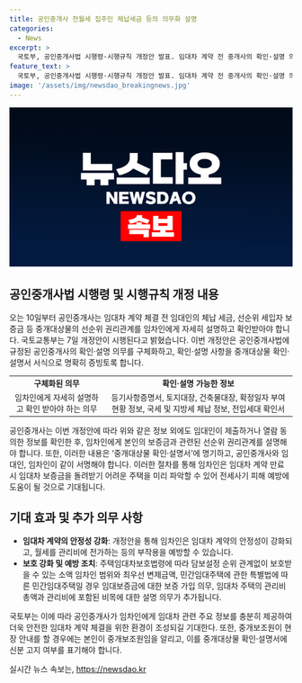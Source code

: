 ```yaml
---
title: 공인중개사 전월세 집주인 체납세금 등의 의무화 설명
categories:
  - News
excerpt: >
  국토부, 공인중개사법 시행령·시행규칙 개정안 발표. 임대차 계약 전 중개사의 확인·설명 의무 구체화. 중개대상물 확인·설명서 제시 의무화. 등기사항증명서, 토지대장 등 확인 후 임차인에게 선순위 권리관계 설명. 임대차 보증금 반환 어려운 주택 파악 도움 예상. 기대효과로는 임대차 계약 안정성 강화, 관리비 관련 부작용 예방 등. 중개보조원 신분 고지 의무화. 공인중개사의 임차인에게 충분한 정보 제공으로 안전한 임대차 계약을 위한 환경 조성 기대.
feature_text: >
  국토부, 공인중개사법 시행령·시행규칙 개정안 발표. 임대차 계약 전 중개사의 확인·설명 의무 구체화. 중개대상물 확인·설명서 제시 의무화. 등기사항증명서, 토지대장 등 확인 후 임차인에게 선순위 권리관계 설명. 임대차 보증금 반환 어려운 주택 파악 도움 예상. 기대효과로는 임대차 계약 안정성 강화, 관리비 관련 부작용 예방 등. 중개보조원 신분 고지 의무화. 공인중개사의 임차인에게 충분한 정보 제공으로 안전한 임대차 계약을 위한 환경 조성 기대.
image: '/assets/img/newsdao_breakingnews.jpg'
---
```


<p><img src="/assets/img/newsdao_breakingnews.jpg" alt="bookingtag 속보" /></p>

<h2 data-ke-size="size26">공인중개사법 시행령 및 시행규칙 개정 내용</h2>

<p data-ke-size="size16">오는 10일부터 공인중개사는 임대차 계약 체결 전 임대인의 체납 세금, 선순위 세입자 보증금 등 중개대상물의 선순위 권리관계를 임차인에게 자세히 설명하고 확인받아야 합니다. 국토교통부는 7일 개정안이 시행된다고 밝혔습니다. 이번 개정안은 공인중개사법에 규정된 공인중개사의 확인·설명 의무를 구체화하고, 확인·설명 사항을 중개대상물 확인·설명서 서식으로 명확히 증빙토록 합니다.</p>

<table>
    <tr>
        <td style="text-align: center; height: 17px;"><b>구체화된 의무</b></td>
        <td style="text-align: center; height: 17px;"><b>확인·설명 가능한 정보</b></td>
    </tr>
    <tr>
        <td style="text-align: center; height: 17px;">임차인에게 자세히 설명하고 확인 받아야 하는 의무</td>
        <td style="text-align: center; height: 17px;">등기사항증명서, 토지대장, 건축물대장, 확정일자 부여 현황 정보, 국세 및 지방세 체납 정보, 전입세대 확인서</td>
    </tr>
</table>

<p data-ke-size="size16">공인중개사는 이번 개정안에 따라 위와 같은 정보 외에도 임대인이 제출하거나 열람 동의한 정보를 확인한 후, 임차인에게 본인의 보증금과 관련된 선순위 권리관계를 설명해야 합니다. 또한, 이러한 내용은 ‘중개대상물 확인·설명서’에 명기하고, 공인중개사와 임대인, 임차인이 같이 서명해야 합니다. 이러한 절차를 통해 임차인은 임대차 계약 만료 시 임대차 보증금을 돌려받기 어려운 주택을 미리 파악할 수 있어 전세사기 피해 예방에 도움이 될 것으로 기대됩니다.</p>

<h2 data-ke-size="size26">기대 효과 및 추가 의무 사항</h2>

<ul>
    <li><b>임대차 계약의 안정성 강화</b>: 개정안을 통해 임차인은 임대차 계약의 안정성이 강화되고, 월세를 관리비에 전가하는 등의 부작용을 예방할 수 있습니다.</li>
    <li><b>보호 강화 및 예방 조치</b>: 주택임대차보호법령에 따라 담보설정 순위 관계없이 보호받을 수 있는 소액 임차인 범위와 최우선 변제금액, 민간임대주택에 관한 특별법에 따른 민간임대주택일 경우 임대보증금에 대한 보증 가입 의무, 임대차 주택의 관리비 총액과 관리비에 포함된 비목에 대한 설명 의무가 추가됩니다.</li>
</ul>

<p data-ke-size="size16">국토부는 이에 따라 공인중개사가 임차인에게 임대차 관련 주요 정보를 충분히 제공하여 더욱 안전한 임대차 계약 체결을 위한 환경이 조성되길 기대한다. 또한, 중개보조원이 현장 안내를 할 경우에는 본인이 중개보조원임을 알리고, 이를 중개대상물 확인·설명서에 신분 고지 여부를 표기해야 합니다.</p>
실시간 뉴스 속보는, <a href="https://newsdao.kr" rel="dofollow">https://newsdao.kr</a>


